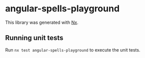 # angular-spells-playground

This library was generated with [Nx](https://nx.dev).

## Running unit tests

Run `nx test angular-spells-playground` to execute the unit tests.

